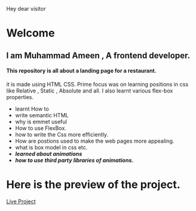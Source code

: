 Hey dear visitor
# Welcome
## I am Muhammad Ameen , A frontend developer.
#### This repository is  all about a landing page for a restaurant.
it is made using HTML CSS. Prime focus was on learning positions in css like Relative , Static , Absolute and all.
I also learnt various flex-box properties.
- learnt How to 
 - write semantic HTML
 - why is emmet useful
 - How to use FlexBox.
 - how to write the Css more efficiently.
 - How are postions used to make the web pages more appealing.
 - what is box model in css etc.
 - ***learned about animations***
 - ***how to use third party libraries of animations.***

# Here is the preview of the project.
[Live Project](https://monsteraapp.netlify.app/)